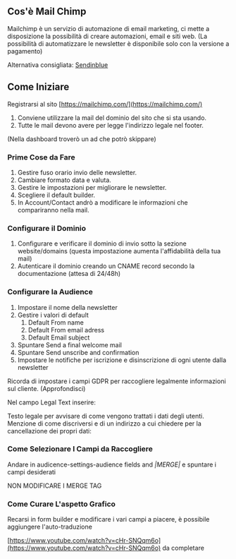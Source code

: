 ## Cos'è Mail Chimp

Mailchimp è un servizio di automazione di email marketing, ci mette a disposizione la possibilità di creare automazioni, email e siti web. (La possibilità di automatizzare le newsletter è disponibile solo con la versione a pagamento)

Alternativa consigliata: [Sendinblue](https://it.sendinblue.com/)

## Come Iniziare

Registrarsi al sito [](https://mailchimp.com/)[https://mailchimp.com/](https://mailchimp.com/)

1. Conviene utilizzare la mail del dominio del sito che si sta usando.
2. Tutte le mail devono avere per legge l'indirizzo legale nel footer.

(Nella dashboard troverò un ad che potrò skippare)

### Prime Cose da Fare

1. Gestire fuso orario invio delle newsletter.
2. Cambiare formato data e valuta.
3. Gestire le impostazioni per migliorare le newsletter.
4. Scegliere il default builder.
5. In Account/Contact andrò a modificare le informazioni che compariranno nella mail.

### Configurare il Dominio

1. Configurare e verificare il dominio di invio sotto la sezione website/domains (questa impostazione aumenta l'affidabilità della tua mail)
2. Autenticare il dominio creando un CNAME record secondo la documentazione (attesa di 24/48h)

### Configurare la Audience

1. Impostare il nome della newsletter
2. Gestire i valori di default
	1. Default From name
	2. Default From email adress
	3. Default Email subject
3. Spuntare Send a final welcome mail
4. Spuntare Send unscribe and confirmation
5. Impostare le notifiche per iscrizione e disinscrizione di ogni utente dalla newsletter

Ricorda di impostare i campi GDPR per raccogliere legalmente informazioni sul cliente. (Approfondisci)

Nel campo Legal Text inserire:

Testo legale per avvisare di come vengono trattati i dati degli utenti. Menzione di come discriversi e di un indirizzo a cui chiedere per la cancellazione dei propri dati:

### Come Selezionare I Campi da Raccogliere

Andare in audicence-settings-audience fields and *|MERGE|* e spuntare i campi desiderati

NON MODIFICARE I MERGE TAG

### Come Curare L'aspetto Grafico

Recarsi in form builder e modificare i vari campi a piacere, è possibile aggiungere l'auto-traduzione

[](https://www.youtube.com/watch?v=cHr-SNQqm6o)[https://www.youtube.com/watch?v=cHr-SNQqm6o](https://www.youtube.com/watch?v=cHr-SNQqm6o) da completare